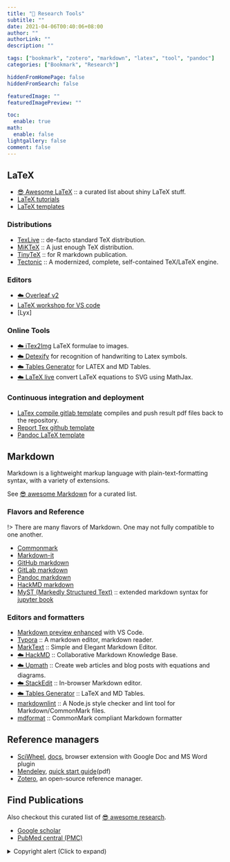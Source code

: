 ```yaml
---
title: "🔖 Research Tools"
subtitle: ""
date: 2021-04-06T00:40:06+08:00
author: ""
authorLink: ""
description: ""

tags: ["bookmark", "zotero", "markdown", "latex", "tool", "pandoc"]
categories: ["Bookmark", "Research"]

hiddenFromHomePage: false
hiddenFromSearch: false

featuredImage: ""
featuredImagePreview: ""

toc:
  enable: true
math:
  enable: false
lightgallery: false
comment: false
---
```


<!--more-->

## LaTeX

- [😎 Awesome LaTeX](https://github.com/egeerardyn/awesome-LaTeX) :: a curated list about shiny LaTeX stuff.
- [LaTeX tutorials](https://www.latex-tutorial.com/)
- [LaTeX templates](http://www.latextemplates.com/)

### Distributions

- [TexLive](https://tug.org/texlive/) :: de-facto standard TeX distribution.
- [MiKTeX](https://miktex.org/) :: A just enough TeX distribution.
- [TinyTeX](https://yihui.org/tinytex/) :: for R markdown publication.
- [Tectonic](https://tectonic-typesetting.github.io/) :: A modernized, complete, self-contained TeX/LaTeX engine.

### Editors

- [☁️ Overleaf v2](https://v2.overleaf.com)
- [LaTeX workshop for VS code](https://marketplace.visualstudio.com/items?itemName=James-Yu.latex-workshop)
- [Lyx]

### Online Tools

- [☁️ iTex2Img](http://www.sciweavers.org/free-online-latex-equation-editor) LaTeX formulae to images.
- [☁️ Detexify](http://detexify.kirelabs.org/classify.html) for recognition of handwriting to Latex symbols.
- [☁️ Tables Generator](https://www.tablesgenerator.com/) for LATEX and MD Tables.
- [☁️ LaTeX live](https://www.latexlive.com/) convert LaTeX equations to SVG using MathJax.

### Continuous integration and deployment

- [LaTex compile gitlab template](https://gitlab.com/jasonrwang/dissertation-tudelft-latex) compiles and push result pdf files back to the repository.
- [Report Tex github template](https://github.com/stevengogogo/ReportTex)
- [Pandoc LaTeX template](https://github.com/Wandmalfarbe/pandoc-latex-template)

## Markdown

Markdown is a lightweight markup language with plain-text-formatting syntax, with a variety of extensions.

See [😎 awesome Markdown](https://github.com/mundimark/awesome-markdown) for a curated list.

### Flavors and Reference

!> There are many flavors of Markdown. One may not fully compatible to one another.

- [Commonmark](https://commonmark.org/help/)
- [Markdown-it](https://markdown-it.github.io/)
- [GitHub markdown](https://guides.github.com/features/mastering-markdown/)
- [GitLab markdown](https://docs.gitlab.com/ee/user/markdown.html)
- [Pandoc markdown](https://pandoc.org/MANUAL.html#pandocs-markdown)
- [HackMD markdown](https://hackmd.io/@eMP9zQQ0Qt6I8Uqp2Vqy6w/SyiOheL5N/%2FBVqowKshRH246Q7UDyodFA?type=book)
- [MyST (Markedly Structured Text)](https://jupyterbook.org/content/myst.html) :: extended markdown syntax for [jupyter book](https://jupyterbook.org/)

### Editors and formatters

- [Markdown preview enhanced](https://shd101wyy.github.io/markdown-preview-enhanced/) with VS Code.
- [Typora](https://typora.io/) :: A markdown editor, markdown reader.
- [MarkText](https://marktext.app/) :: Simple and Elegant Markdown Editor.
- [☁️ HackMD](https://hackmd.io/) :: Collaborative Markdown Knowledge Base.
- [☁️ Upmath](https://upmath.me/) :: Create web articles and blog posts with equations and diagrams.
- [☁️ StackEdit](https://stackedit.io/) :: In-browser Markdown editor.
- [☁️ Tables Generator](https://www.tablesgenerator.com/) :: LaTeX and MD Tables.
- [markdownlint](https://github.com/DavidAnson/markdownlint) :: A Node.js style checker and lint tool for Markdown/CommonMark files.
- [mdformat](https://mdformat.rtfd.io/) :: CommonMark compliant Markdown formatter

## Reference managers

- [SciWheel](https://sciwheel.com/work/), [docs](https://sciwheel.com/work/#/faq/all-topics), browser extension with Google Doc and MS Word plugin
- [Mendeley](https://www.mendeley.com/), [quick start guide](https://static.mendeley.com/weblet-awareness/documents/Mendeley-Quick-Start.pdf)(pdf)
- [Zotero](https://www.zotero.org/), an open-source reference manager.

## Find Publications

Also checkout this curated list of [😎 awesome research](https://github.com/emptymalei/awesome-research).

- [Google scholar](https://scholar.google.com.tw/)
- [PubMed central (PMC)](https://www.ncbi.nlm.nih.gov/pmc/)

<details>
<summary>Copyright alert (Click to expand)</summary>

- [Sci-Hub](https://sci-hub.se/)
- [Library Genesis](http://gen.lib.rus.ec/)
- [Z-Library](https://1lib.net/)
- [BookFI](http://en.bookfi.net/)

</details>
